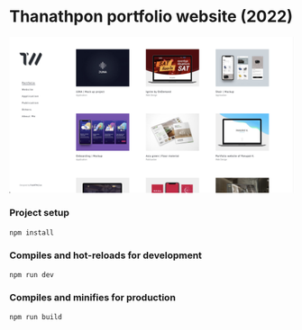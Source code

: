 # Thanathpon portfolio website (2022)

![Screenshot](/screenshot.png "Screenshot")

### Project setup
```
npm install
```

### Compiles and hot-reloads for development
```
npm run dev
```

### Compiles and minifies for production
```
npm run build
```